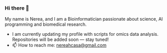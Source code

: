 ### Hi there 👋
My name is Nerea, and I am a Bioinformatician passionate about science, AI programming and biomedical research.

- I am currently updating my profile with scripts for omics data analysis. Repositories will be added soon — stay tuned!
- 📫 How to reach me: nereahcasa@gmail.com

<!---
code2genes/code2genes is a ✨ special ✨ repository because its `README.md` (this file) appears on your GitHub profile.
You can click the Preview link to take a look at your changes.
--->
